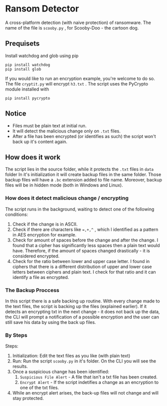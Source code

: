 # Ransom Detector
A cross-platform detection (with naive protection) of ransomware. The name of the file is `scooby.py` , for Scooby-Doo - the cartoon dog.


## Prequisets 
Install watchdog and glob using pip
    
    pip install watchdog
    pip install glob

If you would like to run an encryption example, you're welcome to do so.
The file `cryptit.py` will encrypt `h3.txt` . The script uses the PyCrypto module installed with

    pip install pycrypto



## Notice
* Files must be plain text at initial run.
* It will detect the malicious change only on `.txt` files.
* After a file has been encrypted (or identifies as such) the script won't back up it's content again.

## How does it work

The script lies in the source folder, while it protects the `.txt` files in `data` folder
In it's initialization it will create backup files in the same folder. Those backup files will have a `.bc` extension added to file name. Moreover, backup files will be in hidden mode (both in Windows and Linux). 

### How does it detect malicious change / encrypting
The script runs in the background, waiting to detect one of the following conditions:
1. Check if the change is in ASCII.
2. Check if there are characters like `=,+,^` , which I identified as a pattern in AES encryption for example.
3. Check for amount of spaces before the change and after the change. I found that a cipher has significantly less spaces then a plain text would have. Therefore, if the amount of spaces changed drastically - it is considered encrypted.
4. Check for the ratio between lower and upper case letter. I found in ciphers that there is a different distribution of upper and lower case letters between ciphers and plain text. I check for that ratio and it can identify a file as encrypted.


### The Backup Proccess
In this script there is a safe backing up routine.
With every change made to the text files, the script is backing up the files (explained earlier). If it detects an encrypting txt in the next change - it does not back up the data, the CLI will prompt a notification of a possible encryption and the user can still save his data by using the back up files.

### By Steps
Steps:
1. Initialization: 
    Edit the text files as you like (with plain text)
2. Run:
    Run the script `scooby.py` in it's folder. On the CLI you will see the results.
3. Once a suspicious change has been identified:
   1. `Suspicious File Alert` - A file that isn't a txt file has been created.
   2. `Encrypt Alert` - If the script indetifies a change as an encryption to one of the txt files.
4. While an encrypt alert arises, the back-up files will not change and will stay protected.
